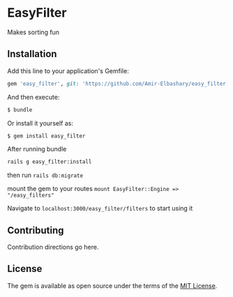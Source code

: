 # EasyFilter
Makes sorting fun

## Installation
Add this line to your application's Gemfile:

```ruby
gem 'easy_filter', git: 'https://github.com/Amir-Elbashary/easy_filter.git'
```

And then execute:
```bash
$ bundle
```

Or install it yourself as:
```bash
$ gem install easy_filter
```

After running bundle
```bash
rails g easy_filter:install
```
then run `rails db:migrate`

mount the gem to your routes `mount EasyFilter::Engine => "/easy_filters"`

Navigate to `localhost:3000/easy_filter/filters` to start using it

## Contributing
Contribution directions go here.

## License
The gem is available as open source under the terms of the [MIT License](https://opensource.org/licenses/MIT).
